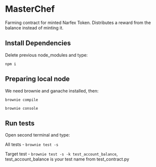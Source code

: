 # MasterChef

Farming contract for minted Narfex Token.
Distributes a reward from the balance instead of minting it.

## Install Dependencies

Delete previous node_modules and type:

`npm i`

## Preparing local node

We need brownie and ganache installed, then:

`brownie compile`

`brownie console`

## Run tests

Open second terminal and type:

All tests - `brownie test -s`

Target test - `brownie test -s -k test_account_balance`, test_account_balance is your test name from test_contract.py
